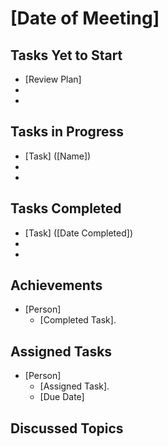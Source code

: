 # [Date of Meeting]

## Tasks Yet to Start

* [Review Plan]
*
*

## Tasks in Progress

* [Task] ([Name])
*
*

## Tasks Completed

* [Task] ([Date Completed])
*
*

## Achievements

* [Person]
    * [Completed Task].
    
## Assigned Tasks

* [Person]
    * [Assigned Task].
    * [Due Date]

## Discussed Topics
